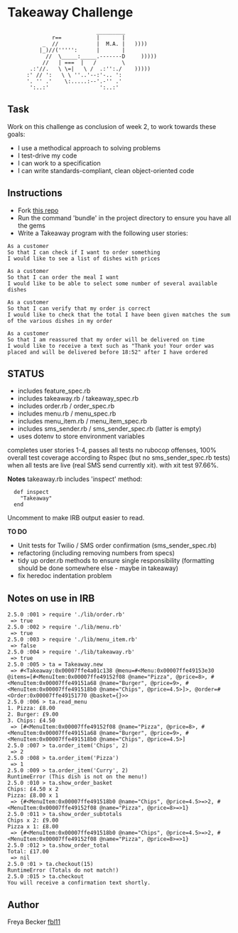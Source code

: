 Takeaway Challenge
==================
```
                            _________
              r==           |       |
           _  //            |  M.A. |   ))))
          |_)//(''''':      |       |
            //  \_____:_____.-------D     )))))
           //   | ===  |   /        \
       .:'//.   \ \=|   \ /  .:'':./    )))))
      :' // ':   \ \ ''..'--:'-.. ':
      '. '' .'    \:.....:--'.-'' .'
       ':..:'                ':..:'

 ```

Task
-------

Work on this challenge as conclusion of week 2, to work towards these goals:

* I use a methodical approach to solving problems
* I test-drive my code
* I can work to a specification
* I can write standards-compliant, clean object-oriented code

Instructions
-----

* Fork [this repo](https://github.com/makersacademy/takeaway-challenge)
* Run the command 'bundle' in the project directory to ensure you have all the gems
* Write a Takeaway program with the following user stories:

```
As a customer
So that I can check if I want to order something
I would like to see a list of dishes with prices

As a customer
So that I can order the meal I want
I would like to be able to select some number of several available dishes

As a customer
So that I can verify that my order is correct
I would like to check that the total I have been given matches the sum of the various dishes in my order

As a customer
So that I am reassured that my order will be delivered on time
I would like to receive a text such as "Thank you! Your order was placed and will be delivered before 18:52" after I have ordered
```

STATUS
-----

- includes feature_spec.rb
- includes takeaway.rb / takeaway_spec.rb
- includes order.rb / order_spec.rb
- includes menu.rb / menu_spec.rb
- includes menu_item.rb / menu_item_spec.rb
- includes sms_sender.rb / sms_sender_spec.rb (latter is empty)
- uses dotenv to store environment variables

completes user stories 1-4, passes all tests
no rubocop offenses, 100% overall test coverage according to Rspec (but no sms_sender_spec.rb tests) when all tests are live (real SMS send currently xit). with xit test 97.66%.

**Notes**
takeaway.rb includes 'inspect' method:
```
  def inspect
    "Takeaway"
  end
```
Uncomment to make IRB output easier to read.

**TO DO**

- Unit tests for Twilio / SMS order confirmation (sms_sender_spec.rb)
- refactoring (including removing numbers from specs)
- tidy up order.rb methods to ensure single responsibility (formatting should be done somewhere else - maybe in takeaway)
- fix heredoc indentation problem

Notes on use in IRB
------------------
```
2.5.0 :001 > require './lib/order.rb'
 => true
2.5.0 :002 > require './lib/menu.rb'
 => true
2.5.0 :003 > require './lib/menu_item.rb'
 => false
2.5.0 :004 > require './lib/takeaway.rb'
 => true
2.5.0 :005 > ta = Takeaway.new
 => #<Takeaway:0x00007ffe4a01c138 @menu=#<Menu:0x00007ffe49153e30 @items=[#<MenuItem:0x00007ffe49152f08 @name="Pizza", @price=8>, #<MenuItem:0x00007ffe49151a68 @name="Burger", @price=9>, #<MenuItem:0x00007ffe491518b0 @name="Chips", @price=4.5>]>, @order=#<Order:0x00007ffe49151770 @basket={}>>
2.5.0 :006 > ta.read_menu
1. Pizza: £8.00
2. Burger: £9.00
3. Chips: £4.50
 => [#<MenuItem:0x00007ffe49152f08 @name="Pizza", @price=8>, #<MenuItem:0x00007ffe49151a68 @name="Burger", @price=9>, #<MenuItem:0x00007ffe491518b0 @name="Chips", @price=4.5>]
2.5.0 :007 > ta.order_item('Chips', 2)
 => 2
2.5.0 :008 > ta.order_item('Pizza')
 => 1
2.5.0 :009 > ta.order_item('Curry', 2)
RuntimeError (This dish is not on the menu!)
2.5.0 :010 > ta.show_order_basket
Chips: £4.50 x 2
Pizza: £8.00 x 1
 => {#<MenuItem:0x00007ffe491518b0 @name="Chips", @price=4.5>=>2, #<MenuItem:0x00007ffe49152f08 @name="Pizza", @price=8>=>1}
2.5.0 :011 > ta.show_order_subtotals
Chips x 2: £9.00
Pizza x 1: £8.00
 => {#<MenuItem:0x00007ffe491518b0 @name="Chips", @price=4.5>=>2, #<MenuItem:0x00007ffe49152f08 @name="Pizza", @price=8>=>1}
2.5.0 :012 > ta.show_order_total
Total: £17.00
 => nil
2.5.0 :01 > ta.checkout(15)
RuntimeError (Totals do not match!)
2.5.0 :015 > ta.checkout
You will receive a confirmation text shortly.

```

Author
-----
Freya Becker [fbl11](https://github.com/fbl11/)
